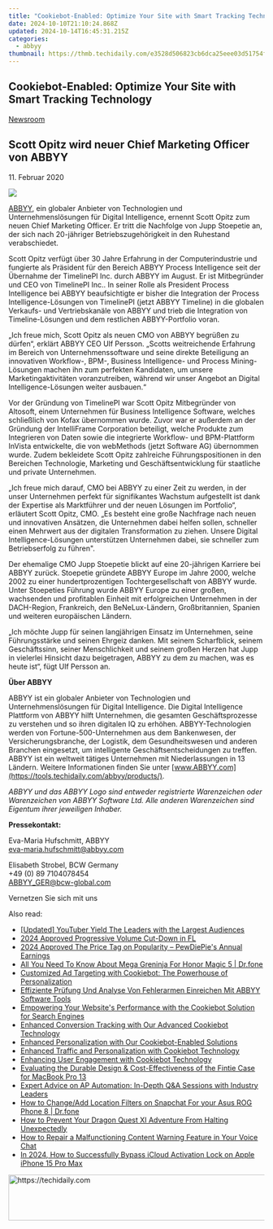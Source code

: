```yaml
---
title: "Cookiebot-Enabled: Optimize Your Site with Smart Tracking Technology"
date: 2024-10-10T21:10:24.868Z
updated: 2024-10-14T16:45:31.215Z
categories:
  - abbyy
thumbnail: https://thmb.techidaily.com/e3528d506823cb6dca25eee03d51754fbb17fe96f4d59ce559e11e5be6c55331.jpg
---
```


## Cookiebot-Enabled: Optimize Your Site with Smart Tracking Technology

[Newsroom](https://tools.techidaily.com/abbyy/products/)

## Scott Opitz wird neuer Chief Marketing Officer von ABBYY

11\. Februar 2020

![](https://content.abbyy.com/-/media/project/abbyy/abbyy/branchtemplates/shutterstock_1272462163_1296-x-729.jpg?h=729&iar=0&w=1296)

[ABBYY](https://tools.techidaily.com/abbyy/products/), ein globaler Anbieter von Technologien und Unternehmenslösungen für Digital Intelligence, ernennt Scott Opitz zum neuen Chief Marketing Officer. Er tritt die Nachfolge von Jupp Stoepetie an, der sich nach 20-jähriger Betriebszugehörigkeit in den Ruhestand verabschiedet.

Scott Opitz verfügt über 30 Jahre Erfahrung in der Computerindustrie und fungierte als Präsident für den Bereich ABBYY Process Intelligence seit der Übernahme der TimelinePI Inc. durch ABBYY im August. Er ist Mitbegründer und CEO von TimelinePI Inc.. In seiner Rolle als President Process Intelligence bei ABBYY beaufsichtigte er bisher die Integration der Process Intelligence-Lösungen von TimelinePI (jetzt ABBYY Timeline) in die globalen Verkaufs- und Vertriebskanäle von ABBYY und trieb die Integration von Timeline-Lösungen und dem restlichen ABBYY-Portfolio voran.

„Ich freue mich, Scott Opitz als neuen CMO von ABBYY begrüßen zu dürfen“, erklärt ABBYY CEO Ulf Persson. „Scotts weitreichende Erfahrung im Bereich von Unternehmenssoftware und seine direkte Beteiligung an innovativen Workflow-, BPM-, Business Intelligence- und Process Mining-Lösungen machen ihn zum perfekten Kandidaten, um unsere Marketingaktivitäten voranzutreiben, während wir unser Angebot an Digital Intelligence-Lösungen weiter ausbauen.“

Vor der Gründung von TimelinePI war Scott Opitz Mitbegründer von Altosoft, einem Unternehmen für Business Intelligence Software, welches schließlich von Kofax übernommen wurde. Zuvor war er außerdem an der Gründung der IntelliFrame Corporation beteiligt, welche Produkte zum Integrieren von Daten sowie die integrierte Workflow- und BPM-Plattform InVista entwickelte, die von webMethods (jetzt Software AG) übernommen wurde. Zudem bekleidete Scott Opitz zahlreiche Führungspositionen in den Bereichen Technologie, Marketing und Geschäftsentwicklung für staatliche und private Unternehmen.

„Ich freue mich darauf, CMO bei ABBYY zu einer Zeit zu werden, in der unser Unternehmen perfekt für signifikantes Wachstum aufgestellt ist dank der Expertise als Marktführer und der neuen Lösungen im Portfolio“, erläutert Scott Opitz, CMO. „Es besteht eine große Nachfrage nach neuen und innovativen Ansätzen, die Unternehmen dabei helfen sollen, schneller einen Mehrwert aus der digitalen Transformation zu ziehen. Unsere Digital Intelligence-Lösungen unterstützen Unternehmen dabei, sie schneller zum Betriebserfolg zu führen".

Der ehemalige CMO Jupp Stoepetie blickt auf eine 20-jährigen Karriere bei ABBYY zurück. Stoepetie gründete ABBYY Europe im Jahre 2000, welche 2002 zu einer hundertprozentigen Tochtergesellschaft von ABBYY wurde. Unter Stoepeties Führung wurde ABBYY Europe zu einer großen, wachsenden und profitablen Einheit mit erfolgreichen Unternehmen in der DACH-Region, Frankreich, den BeNeLux-Ländern, Großbritannien, Spanien und weiteren europäischen Ländern.

„Ich möchte Jupp für seinen langjährigen Einsatz im Unternehmen, seine Führungsstärke und seinen Ehrgeiz danken. Mit seinem Scharfblick, seinem Geschäftssinn, seiner Menschlichkeit und seinem großen Herzen hat Jupp in vielerlei Hinsicht dazu beigetragen, ABBYY zu dem zu machen, was es heute ist“, fügt Ulf Persson an.

**Über ABBYY**

ABBYY ist ein globaler Anbieter von Technologien und Unternehmenslösungen für Digital Intelligence. Die Digital Intelligence Plattform von ABBYY hilft Unternehmen, die gesamten Geschäftsprozesse zu verstehen und so ihren digitalen IQ zu erhöhen. ABBYY-Technologien werden von Fortune-500-Unternehmen aus dem Bankenwesen, der Versicherungsbranche, der Logistik, dem Gesundheitswesen und anderen Branchen eingesetzt, um intelligente Geschäftsentscheidungen zu treffen. ABBYY ist ein weltweit tätiges Unternehmen mit Niederlassungen in 13 Ländern. Weitere Informationen finden Sie unter [www.ABBYY.com](https://tools.techidaily.com/abbyy/products/).

_ABBYY und das ABBYY Logo sind entweder registrierte Warenzeichen oder Warenzeichen von ABBYY Software Ltd. Alle anderen Warenzeichen sind Eigentum ihrer jeweiligen Inhaber._

**Pressekontakt:**

Eva-Maria Hufschmitt, ABBYY  
[eva-maria.hufschmitt@abbyy.com](https://tools.techidaily.com/abbyy/products/)

Elisabeth Strobel, BCW Germany  
+49 (0) 89 7104078454  
[ABBYY\_GER@bcw-global.com](https://tools.techidaily.com/abbyy/products/)

Vernetzen Sie sich mit uns

<ins class="adsbygoogle"
     style="display:block"
     data-ad-format="autorelaxed"
     data-ad-client="ca-pub-7571918770474297"
     data-ad-slot="1223367746"></ins>

<ins class="adsbygoogle"
     style="display:block"
     data-ad-client="ca-pub-7571918770474297"
     data-ad-slot="8358498916"
     data-ad-format="auto"
     data-full-width-responsive="true"></ins>

<span class="atpl-alsoreadstyle">Also read:</span>
<div><ul>
<li><a href="https://facebook-video-share.techidaily.com/updated-youtuber-yield-the-leaders-with-the-largest-audiences/"><u>[Updated] YouTuber Yield The Leaders with the Largest Audiences</u></a></li>
<li><a href="https://extra-skills.techidaily.com/2024-approved-progressive-volume-cut-down-in-fl/"><u>2024 Approved Progressive Volume Cut-Down in FL</u></a></li>
<li><a href="https://some-skills.techidaily.com/2024-approved-the-price-tag-on-popularity-pewdiepies-annual-earnings/"><u>2024 Approved The Price Tag on Popularity – PewDiePie's Annual Earnings</u></a></li>
<li><a href="https://pokemon-go-android.techidaily.com/all-you-need-to-know-about-mega-greninja-for-honor-magic-5-drfone-by-drfone-virtual-android/"><u>All You Need To Know About Mega Greninja For Honor Magic 5 | Dr.fone</u></a></li>
<li><a href="https://solve-manuals.techidaily.com/customized-ad-targeting-with-cookiebot-the-powerhouse-of-personalization/"><u>Customized Ad Targeting with Cookiebot: The Powerhouse of Personalization</u></a></li>
<li><a href="https://solve-manuals.techidaily.com/effiziente-prufung-und-analyse-von-fehlerarmen-einreichen-mit-abbyy-software-tools/"><u>Effiziente Prüfung Und Analyse Von Fehlerarmen Einreichen Mit ABBYY Software Tools</u></a></li>
<li><a href="https://solve-manuals.techidaily.com/empowering-your-websites-performance-with-the-cookiebot-solution-for-search-engines/"><u>Empowering Your Website's Performance with the Cookiebot Solution for Search Engines</u></a></li>
<li><a href="https://solve-manuals.techidaily.com/enhanced-conversion-tracking-with-our-advanced-cookiebot-technology/"><u>Enhanced Conversion Tracking with Our Advanced Cookiebot Technology</u></a></li>
<li><a href="https://solve-manuals.techidaily.com/enhanced-personalization-with-our-cookiebot-enabled-solutions/"><u>Enhanced Personalization with Our Cookiebot-Enabled Solutions</u></a></li>
<li><a href="https://solve-manuals.techidaily.com/enhanced-traffic-and-personalization-with-cookiebot-technology/"><u>Enhanced Traffic and Personalization with Cookiebot Technology</u></a></li>
<li><a href="https://solve-manuals.techidaily.com/enhancing-user-engagement-with-cookiebot-technology/"><u>Enhancing User Engagement with Cookiebot Technology</u></a></li>
<li><a href="https://buynow-info.techidaily.com/evaluating-the-durable-design-and-cost-effectiveness-of-the-fintie-case-for-macbook-pro-13/"><u>Evaluating the Durable Design & Cost-Effectiveness of the Fintie Case for MacBook Pro 13</u></a></li>
<li><a href="https://solve-manuals.techidaily.com/expert-advice-on-ap-automation-in-depth-qanda-sessions-with-industry-leaders/"><u>Expert Advice on AP Automation: In-Depth Q&A Sessions with Industry Leaders</u></a></li>
<li><a href="https://location-social.techidaily.com/how-to-changeadd-location-filters-on-snapchat-for-your-asus-rog-phone-8-drfone-by-drfone-virtual-android/"><u>How to Change/Add Location Filters on Snapchat For your Asus ROG Phone 8 | Dr.fone</u></a></li>
<li><a href="https://win-able.techidaily.com/how-to-prevent-your-dragon-quest-xi-adventure-from-halting-unexpectedly/"><u>How to Prevent Your Dragon Quest XI Adventure From Halting Unexpectedly</u></a></li>
<li><a href="https://win-able.techidaily.com/how-to-repair-a-malfunctioning-content-warning-feature-in-your-voice-chat/"><u>How to Repair a Malfunctioning Content Warning Feature in Your Voice Chat</u></a></li>
<li><a href="https://activate-lock.techidaily.com/in-2024-how-to-successfully-bypass-icloud-activation-lock-on-apple-iphone-15-pro-max-by-drfone-ios/"><u>In 2024, How to Successfully Bypass iCloud Activation Lock on Apple iPhone 15 Pro Max</u></a></li>
</ul></div>

<!-- affiliate ads begin -->
<a href="https://unicoeye.pxf.io/c/5597632/2134229/18498" target="_top" id="2134229">
  <img src="//a.impactradius-go.com/display-ad/18498-2134229" border="0" alt="https://techidaily.com" width="728" height="90"/>
</a>
<img height="0" width="0" src="https://unicoeye.pxf.io/i/5597632/2134229/18498" style="position:absolute;visibility:hidden;" border="0" />
<!-- affiliate ads end -->

